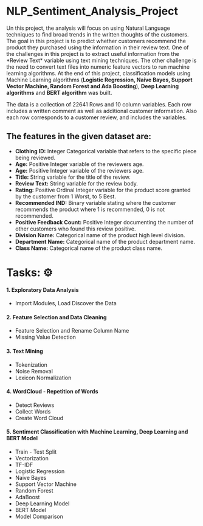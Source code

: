 # NLP_Sentiment_Analysis_Project

<p>Un this project, the analysis will focus on using Natural Language techniques to find broad trends in the written thoughts of the customers.
The goal in this project is to predict whether customers recommend the product they purchased using the information in their review text.
One of the challenges in this project is to extract useful information from the *Review Text* variable using text mining techniques. The other challenge is the need to convert text files into numeric feature vectors to run machine learning algorithms.
At the end of this project, classification models using Machine Learning algorithms (<b>Logistic Regression, Naive Bayes, Support Vector Machine, Random Forest and Ada Boosting</b>), <b>Deep Learning algorithms</b> and <b>BERT algorithm</b> was built.</p>

<p>The data is a collection of 22641 Rows and 10 column variables. Each row includes a written comment as well as additional customer information.
Also each row corresponds to a customer review, and includes the variables.</p>


## The features in the given dataset are:
- <b>Clothing ID:</b> Integer Categorical variable that refers to the specific piece being reviewed.
- <b>Age:</b> Positive Integer variable of the reviewers age.
- <b>Age:</b> Positive Integer variable of the reviewers age.
- <b>Title:</b> String variable for the title of the review.
- <b>Review Text:</b> String variable for the review body.
- <b>Rating:</b> Positive Ordinal Integer variable for the product score granted by the customer from 1 Worst, to 5 Best.
- <b>Recommended IND:</b> Binary variable stating where the customer recommends the product where 1 is recommended, 0 is not recommended.
- <b>Positive Feedback Count:</b> Positive Integer documenting the number of other customers who found this review positive.
- <b>Division Name:</b> Categorical name of the product high level division.
- <b>Department Name:</b> Categorical name of the product department name.
- <b>Class Name:</b> Categorical name of the product class name.

# Tasks: ⚙️

#### 1. Exploratory Data Analysis

- Import Modules, Load Discover the Data

#### 2. Feature Selection and Data Cleaning

- Feature Selection and Rename Column Name
- Missing Value Detection

#### 3. Text Mining

- Tokenization
- Noise Removal
- Lexicon Normalization

#### 4. WordCloud - Repetition of Words

- Detect Reviews
- Collect Words
- Create Word Cloud


#### 5. Sentiment Classification with Machine Learning, Deep Learning and BERT Model

- Train - Test Split
- Vectorization
- TF-IDF
- Logistic Regression
- Naive Bayes
- Support Vector Machine
- Random Forest
- AdaBoost
- Deep Learning Model
- BERT Model
- Model Comparison






